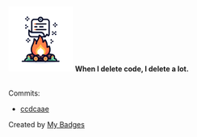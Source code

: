 <img src="https://github.com/my-badges/my-badges/blob/master/badges/mass-delete-commit/mass-delete-commit.png?raw=true" alt="When I delete code, I delete a lot." title="When I delete code, I delete a lot." width="128">
<strong>When I delete code, I delete a lot.</strong>
<br><br>

Commits:

- <a href="https://github.com/conwnet/github1s/commit/ccdcaaec8c0ccf3cccb9e3aaaaaa72e9982d7775">ccdcaae</a>


Created by <a href="https://github.com/my-badges/my-badges">My Badges</a>